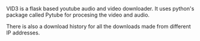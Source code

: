 VID3 is a flask based youtube audio and video downloader. It uses python's package called Pytube for procesing the video and audio.

There is also a download history for all the downloads made from different IP addresses.
